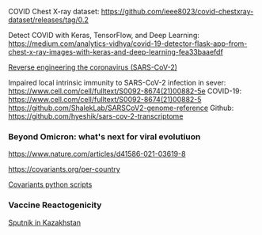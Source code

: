 COVID Chest X-ray dataset: https://github.com/ieee8023/covid-chestxray-dataset/releases/tag/0.2

Detect COVID with Keras, TensorFlow, and Deep Learning: https://medium.com/analytics-vidhya/covid-19-detector-flask-app-from-chest-x-ray-images-with-keras-and-deep-learning-fea33baaefdf

[Reverse engineering the coronavirus (SARS-CoV-2)](https://github.com/geohot/corona)


Impaired local intrinsic immunity to SARS-CoV-2 infection in sever: https://www.cell.com/cell/fulltext/S0092-8674(21)00882-5e COVID-19: https://www.cell.com/cell/fulltext/S0092-8674(21)00882-5
https://github.com/ShalekLab/SARSCoV2-genome-reference
Github: https://github.com/hyeshik/sars-cov-2-transcriptome


### Beyond Omicron: what's next for viral evolutiuon
https://www.nature.com/articles/d41586-021-03619-8

https://covariants.org/per-country

[Covariants python scripts](https://github.com/hodcroftlab/covariants/tree/master/scripts)

### Vaccine Reactogenicity

[Sputnik in Kazakhstan](https://github.com/dimbage/COVID-19-Kz-2022/blob/main/Sputnik-V%202022.ipynb)
